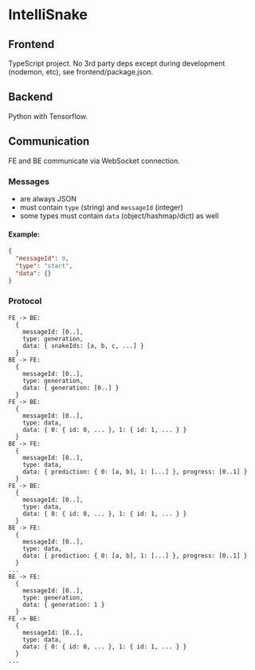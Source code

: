 # IntelliSnake

## Frontend
TypeScript project. No 3rd party deps except during development (nodemon, etc), see frontend/package.json.

## Backend
Python with Tensorflow.

## Communication
FE and BE communicate via WebSocket connection.

### Messages
- are always JSON
- must contain `type` (string) and `messageId` (integer)
- some types must contain `data` (object/hashmap/dict) as well

#### Example:
```json
{
  "messageId": 0,
  "type": "start",
  "data": {}
}
```

### Protocol
```
FE -> BE:
  {
    messageId: [0..],
    type: generation,
    data: { snakeIds: [a, b, c, ...] }
  }
BE -> FE:
  {
    messageId: [0..],
    type: generation,
    data: { generation: [0..] }
  }
FE -> BE:
  {
    messageId: [0..],
    type: data,
    data: { 0: { id: 0, ... }, 1: { id: 1, ... } }
  }
BE -> FE:
  {
    messageId: [0..],
    type: data,
    data: { prediction: { 0: [a, b], 1: [...] }, progress: [0..1] }
  }
FE -> BE:
  {
    messageId: [0..],
    type: data,
    data: { 0: { id: 0, ... }, 1: { id: 1, ... } }
  }
BE -> FE:
  {
    messageId: [0..],
    type: data,
    data: { prediction: { 0: [a, b], 1: [...] }, progress: [0..1] }
  }
...
BE -> FE:
  {
    messageId: [0..],
    type: generation,
    data: { generation: 1 }
  }
FE -> BE:
  {
    messageId: [0..],
    type: data,
    data: { 0: { id: 0, ... }, 1: { id: 1, ... } }
  }
...
```
